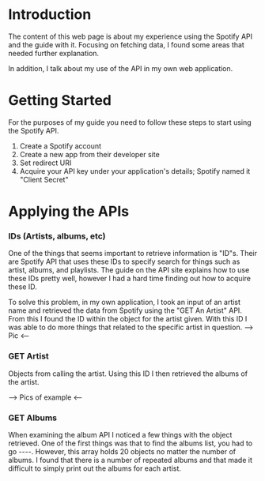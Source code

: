 # Introduction

The content of this web page is about my experience using the Spotify API and the guide with it. Focusing on fetching data, I found some areas that needed further explanation. 

In addition, I talk about my use of the API in my own web application.

# Getting Started

For the purposes of my guide you need to follow these steps to start using the Spotify API.

1. Create a Spotify account
1. Create a new app from their developer site
1. Set redirect URI
1. Acquire your API key under your application's details; Spotify named it "Client Secret"

# Applying the APIs

### IDs (Artists, albums, etc)
One of the things that seems important to retrieve information is "ID"s. Their are Spotify API that uses these IDs to specify search for things such as artist, albums, and playlists. The guide on the API site explains how to use these IDs pretty well, however I had a hard time finding out how to acquire these ID. 

To solve this problem, in my own application, I took an input of an artist name and retrieved the data from Spotify using the "GET An Artist" API. From this I found the ID within the object for the artist given. With this ID I was able to do more things that related to the specific artist in question.
--> Pic <--

### GET Artist

Objects from calling the artist.
Using this ID I then retrieved the albums of the artist. 

--> Pics of example <--

### GET Albums
When examining the album API I noticed a few things with the object retrieved. One of the first things was that to find the albums list, you had to go ----. However, this array holds 20 objects no matter the number of albums. I found that there is a number of repeated albums and that made it difficult to simply print out the albums for each artist. 

